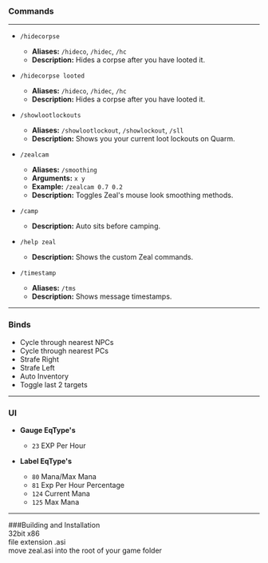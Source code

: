### Commands
___
- `/hidecorpse`
  - **Aliases:** `/hideco`, `/hidec`, `/hc`
  - **Description:** Hides a corpse after you have looted it.

- `/hidecorpse looted`
  - **Aliases:** `/hideco`, `/hidec`, `/hc`
  - **Description:** Hides a corpse after you have looted it.

- `/showlootlockouts`
  - **Aliases:** `/showlootlockout`, `/showlockout`, `/sll`
  - **Description:** Shows you your current loot lockouts on Quarm.

- `/zealcam`
  - **Aliases:** `/smoothing`
  - **Arguments:** `x y`
  - **Example:** `/zealcam 0.7 0.2`
  - **Description:** Toggles Zeal's mouse look smoothing methods.

- `/camp`
  - **Description:** Auto sits before camping.

- `/help zeal`
  - **Description:** Shows the custom Zeal commands.

- `/timestamp`
  - **Aliases:** `/tms`
  - **Description:** Shows message timestamps.
___
### Binds
- Cycle through nearest NPCs 
- Cycle through nearest PCs
- Strafe Right
- Strafe Left
- Auto Inventory
- Toggle last 2 targets
___
### UI
- **Gauge EqType's**
  - `23` EXP Per Hour

- **Label EqType's**
  - `80` Mana/Max Mana 
  - `81` Exp Per Hour Percentage 
  - `124` Current Mana
  - `125` Max Mana
___
###Building and Installation
<br>
32bit x86
<br>
file extension .asi
<br>
move zeal.asi into the root of your game folder
